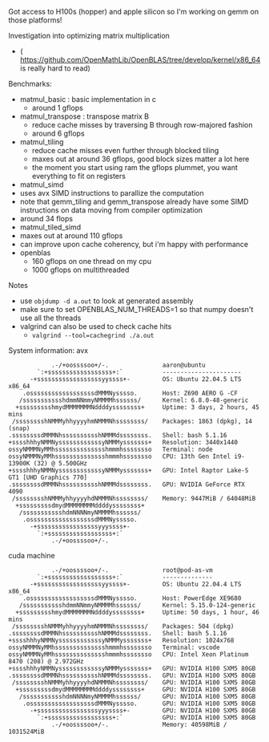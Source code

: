
Got access to H100s (hopper) and apple silicon so I'm working on gemm on those platforms!

Investigation into optimizing matrix multiplication
- ( https://github.com/OpenMathLib/OpenBLAS/tree/develop/kernel/x86_64 is really hard to read)

Benchmarks:
- matmul_basic : basic implementation in c
  - around 1 gflops
- matmul_transpose : transpose matrix B
  - reduce cache misses by traversing B through row-majored fashion
  - around 6 gflops
- matmul_tiling
  - reduce cache misses even further through blocked tiling
  - maxes out at around 36 gflops, good block sizes matter a lot here
  - the moment you start using ram the gflops plummet, you want everything to fit on registers
-  matmul_simd
  - uses avx SIMD instructions to parallize the computation
  - note that gemm_tiling and gemm_transpose already have some SIMD instructions on data moving from compiler optimization
  - around 34 flops
-  matmul_tiled_simd
  - maxes out at around 110 gflops
  - can improve upon cache coherency, but i'm happy with performance
- openblas
  - 160 gflops on one thread on my cpu
  - 1000 gflops on multithreaded

Notes
- use ```objdump -d a.out``` to look at generated assembly
- make sure to set OPENBLAS_NUM_THREADS=1 so that numpy doesn't use all the threads
- valgrind can also be used to check cache hits
  - ```valgrind --tool=cachegrind ./a.out```

System information:
avx
```
            .-/+oossssoo+/-.               aaron@ubuntu
        `:+ssssssssssssssssss+:`           ---------------------- 
      -+ssssssssssssssssssyyssss+-         OS: Ubuntu 22.04.5 LTS x86_64 
    .ossssssssssssssssssdMMMNysssso.       Host: Z690 AERO G -CF 
   /ssssssssssshdmmNNmmyNMMMMhssssss/      Kernel: 6.8.0-48-generic 
  +ssssssssshmydMMMMMMMNddddyssssssss+     Uptime: 3 days, 2 hours, 45 mins 
 /sssssssshNMMMyhhyyyyhmNMMMNhssssssss/    Packages: 1863 (dpkg), 14 (snap) 
.ssssssssdMMMNhsssssssssshNMMMdssssssss.   Shell: bash 5.1.16 
+sssshhhyNMMNyssssssssssssyNMMMysssssss+   Resolution: 3440x1440 
ossyNMMMNyMMhsssssssssssssshmmmhssssssso   Terminal: node 
ossyNMMMNyMMhsssssssssssssshmmmhssssssso   CPU: 13th Gen Intel i9-13900K (32) @ 5.500GHz 
+sssshhhyNMMNyssssssssssssyNMMMysssssss+   GPU: Intel Raptor Lake-S GT1 [UHD Graphics 770] 
.ssssssssdMMMNhsssssssssshNMMMdssssssss.   GPU: NVIDIA GeForce RTX 4090 
 /sssssssshNMMMyhhyyyyhdNMMMNhssssssss/    Memory: 9447MiB / 64048MiB 
  +sssssssssdmydMMMMMMMMddddyssssssss+
   /ssssssssssshdmNNNNmyNMMMMhssssss/                              
    .ossssssssssssssssssdMMMNysssso.                               
      -+sssssssssssssssssyyyssss+-
        `:+ssssssssssssssssss+:`
            .-/+oossssoo+/-.
```

cuda machine
```
            .-/+oossssoo+/-.               root@pod-as-vm 
        `:+ssssssssssssssssss+:`           -------------- 
      -+ssssssssssssssssssyyssss+-         OS: Ubuntu 22.04.4 LTS x86_64 
    .ossssssssssssssssssdMMMNysssso.       Host: PowerEdge XE9680 
   /ssssssssssshdmmNNmmyNMMMMhssssss/      Kernel: 5.15.0-124-generic 
  +ssssssssshmydMMMMMMMNddddyssssssss+     Uptime: 50 days, 1 hour, 46 mins 
 /sssssssshNMMMyhhyyyyhmNMMMNhssssssss/    Packages: 504 (dpkg) 
.ssssssssdMMMNhsssssssssshNMMMdssssssss.   Shell: bash 5.1.16 
+sssshhhyNMMNyssssssssssssyNMMMysssssss+   Resolution: 1024x768 
ossyNMMMNyMMhsssssssssssssshmmmhssssssso   Terminal: vscode 
ossyNMMMNyMMhsssssssssssssshmmmhssssssso   CPU: Intel Xeon Platinum 8470 (208) @ 2.972GHz 
+sssshhhyNMMNyssssssssssssyNMMMysssssss+   GPU: NVIDIA H100 SXM5 80GB 
.ssssssssdMMMNhsssssssssshNMMMdssssssss.   GPU: NVIDIA H100 SXM5 80GB 
 /sssssssshNMMMyhhyyyyhdNMMMNhssssssss/    GPU: NVIDIA H100 SXM5 80GB 
  +sssssssssdmydMMMMMMMMddddyssssssss+     GPU: NVIDIA H100 SXM5 80GB 
   /ssssssssssshdmNNNNmyNMMMMhssssss/      GPU: NVIDIA H100 SXM5 80GB 
    .ossssssssssssssssssdMMMNysssso.       GPU: NVIDIA H100 SXM5 80GB 
      -+sssssssssssssssssyyyssss+-         GPU: NVIDIA H100 SXM5 80GB 
        `:+ssssssssssssssssss+:`           GPU: NVIDIA H100 SXM5 80GB 
            .-/+oossssoo+/-.               Memory: 40598MiB / 1031524MiB 
```
